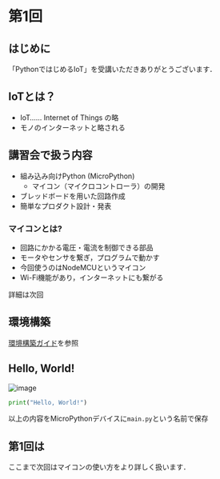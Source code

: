 # 第1回
## はじめに
「PythonではじめるIoT」を受講いただきありがとうございます．

## IoTとは？
- IoT……	Internet of Things の略
- モノのインターネットと略される

## 講習会で扱う内容
- 組み込み向けPython (MicroPython)
  - マイコン（マイクロコントローラ）の開発
- ブレッドボードを用いた回路作成
- 簡単なプロダクト設計・発表

### マイコンとは?
- 回路にかかる電圧・電流を制御できる部品
- モータやセンサを繋ぎ，プログラムで動かす
- 今回使うのはNodeMCUというマイコン
- Wi-Fi機能があり，インターネットにも繋がる

詳細は次回

## 環境構築
[環境構築ガイド](./setup.md)を参照

## Hello, World!
![image](https://github.com/Keio-AIConsortium/python-iot/assets/58695125/4c5f1407-a068-4c44-856a-7b9a9aa8c4ac)

```python
print("Hello, World!")
```
以上の内容をMicroPythonデバイスに`main.py`という名前で保存

## 第1回は
ここまで次回はマイコンの使い方をより詳しく扱います．
